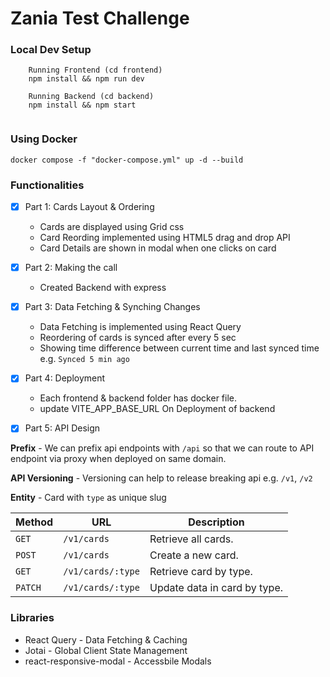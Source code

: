 # Zania Test Challenge 


### Local Dev Setup 
```
    Running Frontend (cd frontend)
    npm install && npm run dev

    Running Backend (cd backend)
    npm install && npm start


```

### Using Docker

```
docker compose -f "docker-compose.yml" up -d --build 

```


###  Functionalities 
- [x] Part 1: Cards Layout & Ordering 
    - Cards are displayed using Grid css
    - Card Reording implemented using HTML5 drag and drop API  
    - Card Details are shown in modal when one clicks on card

- [x] Part 2: Making the call
    - Created Backend with express

- [x] Part 3: Data Fetching & Synching Changes
    - Data Fetching is implemented using React Query 
    - Reordering of cards is synced after every 5 sec
    - Showing time difference between current time and last synced time e.g. `Synced 5 min ago`

- [x] Part 4: Deployment
    - Each frontend & backend folder has docker file. 
    - update VITE_APP_BASE_URL On Deployment of backend   

- [x] Part 5: API Design


 **Prefix** - We can prefix api endpoints with `/api` so that we can route to API endpoint via proxy when deployed on same domain.

 **API Versioning** -  Versioning can help to release breaking api  e.g. `/v1`, `/v2` 

 **Entity** - Card with `type` as unique slug 



 | Method   | URL                                      | Description                              
| -------- | ---------------------------------------- | ----------------------------------------
| `GET`    | `/v1/cards`                               | Retrieve all cards.                     |
| `POST`   | `/v1/cards`                             | Create a new card.                        |  
| `GET`    | `/v1/cards/:type`                       | Retrieve card by type.                    |
| `PATCH`  | `/v1/cards/:type`                       | Update data in card by type.              |




### Libraries
- React Query - Data Fetching & Caching
- Jotai - Global Client State Management
- react-responsive-modal - Accessbile Modals

